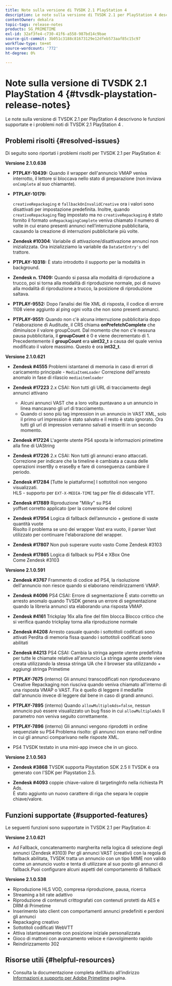 ```yaml
---
title: Note sulla versione di TVSDK 2.1 PlayStation 4
description: Le note sulla versione di TVSDK 2.1 per PlayStation 4 descrivono le funzioni supportate e i problemi noti di TVSDK 2.1 PlayStation 4 .
contentOwner: dekalra
topic-tags: release-notes
products: SG_PRIMETIME
exl-id: 32af3fe4-c730-41f6-a558-987bd14c9bae
source-git-commit: 3b051c3188c81673129e12dfeb573aaf85c15c97
workflow-type: tm+mt
source-wordcount: '772'
ht-degree: 0%

---
```


# Note sulla versione di TVSDK 2.1 PlayStation 4 {#tvsdk-playstation-release-notes}

Le note sulla versione di TVSDK 2.1 per PlayStation 4 descrivono le funzioni supportate e i problemi noti di TVSDK 2.1 PlayStation 4 .

## Problemi risolti {#resolved-issues}

Di seguito sono riportati i problemi risolti per TVSDK 2.1 per PlayStation 4:

**Versione 2.1.0.638**

* **PTPLAY-10439:**
Quando il wrapper dell&#39;annuncio VMAP veniva interrotto, il lettore si bloccava nello stato di preparazione (non inviava 
`onComplete` al suo chiamante).

* **PTPLAY-10179:**

   `creativeRepackaging` e `fallbackOnInvalidCreative` ora i valori sono disattivati per impostazione predefinita. Inoltre, quando `creativeRepackaging` flag impostato ma no `creativeRepackaging` è stato fornito il formato `onRepackagingComplete` veniva chiamato il numero di volte in cui erano presenti annunci nell’interruzione pubblicitaria, causando la creazione di interruzioni pubblicitarie più volte.

* **Zendesk #10304**: Variabile di attivazione/disattivazione annunci non inizializzata. Ora inizializziamo la variabile da `DataSetEntry's` del trattore.

* **PTPLAY-10318:**
È stato introdotto il supporto per la modalità in background.
* **Zendesk n. 17409:**
Quando si passa alla modalità di riproduzione a trucco, poi si torna alla modalità di riproduzione normale, poi di nuovo alla modalità di riproduzione a trucco, la posizione di riproduzione saltava.
* **PTPLAY-9552:**
Dopo l’analisi dei file XML di risposta, il codice di errore 1108 viene aggiunto al ping ogni volta che non sono presenti annunci.
* **PTPLAY-9551:**
Quando non c&#39;è alcuna interruzione pubblicitaria dopo l&#39;elaborazione di Auditude, il CRS chiama 
**onPrefetchComplete** che diminuisce il valore groupCount. Dal momento che non c&#39;è nessuna pausa pubblicitaria, il **groupCount** è 0 e viene decrementato di 1. Precedentemente il **groupCount** era **uint32_t** a causa del quale veniva modificato il valore massimo. Questo è ora **int32_t**.

**Versione 2.1.0.621**

* **Zendesk #4555**
Problemi istantanei di memoria in caso di errori di caricamento principale - 
`MediaItemLoader` Correzione dell&#39;arresto anomalo in fase di rilascio `mediaitemloader`

* **Zendesk #17223**
2.x CSAI: Non tutti gli URL di tracciamento degli annunci attivano
   * Alcuni annunci VAST che a loro volta puntavano a un annuncio in linea mancavano gli url di tracciamento.
   * Quando ci sono più tag impression in un annuncio in VAST XML, solo il primo url impression è stato salvato e il resto è stato ignorato. Ora tutti gli url di impression verranno salvati e inseriti in un secondo momento.
* **Zendesk #17224**
L&#39;agente utente PS4 sposta le informazioni primetime alla fine di UAString
* **Zendesk #17226**
2.x CSAI: Non tutti gli annunci erano attaccati.
\
   Correzione per indicare che la timeline è cambiata a causa delle operazioni insertBy o eraseBy e fare di conseguenza cambiare il periodo.

* **Zendesk #17284**
   [Tutte le piattaforme] I sottotitoli non vengono visualizzati.\
   HLS - supporto per `EXT-X-MEDIA-TIME` tag per file di didascalie VTT.

* **Zendesk #17889**
Riproduzione &quot;Milky&quot; su PS4
\
   yoffset corretto applicato (per la conversione del colore)

* **Zendesk #17954**
Logica di fallback dell’annuncio + gestione di vaste quantità vuote
\
   Risolto il problema se uno dei wrapper Vast era vuoto, il parser Vast utilizzato per continuare l&#39;elaborazione del wrapper.

* **Zendesk #17807**
Non può superare vuoto vasto Come Zendesk #3103

* **Zendesk #17865**
Logica di fallback su PS4 e XBox One
\
   Come Zendesk #3103

**Versione 2.1.0.591**

* **Zendesk #3767**
Frammento di codice ad PS4, la risoluzione dell&#39;annuncio non riesce quando si elaborano reindirizzamenti VMAP.
* **Zendesk #4096**
PS4 CSAI: Errore di segmentazione È stato corretto un arresto anomalo quando TVSDK genera un errore di segmentazione quando la libreria annunci sta elaborando una risposta VMAP.

* **Zendesk #4161**
Trickplay 16x alla fine del film blocca Blocco critico che si verifica quando trickplay torna alla riproduzione normale

* **Zendesk #4208**
Arresto casuale quando i sottotitoli codificati sono attivati Perdita di memoria fissa quando i sottotitoli codificati sono abilitati

* **Zendesk #4213**
PS4 CSAI: Cambia la stringa agente utente predefinita per tutte le chiamate relative all&#39;annuncio La stringa agente utente viene creata utilizzando la stessa stringa UA che il browser sta utilizzando + aggiungi stringa Primetime

* **PTPLAY-7675** (interno) Gli annunci transcodificati non riproducevano Creative Repackaging non riusciva quando veniva chiamato all&#39;interno di una risposta VMAP o VAST. Fix è quello di leggere il mediafile dall&#39;annuncio invece di leggere dal bene in caso di grandi annunci.

* **PTPLAY-7895** (interno) Quando `allowMultipleAds=false`, nessun annuncio può essere visualizzato un bug fisso in cui `allowMultipleAds` Il parametro non veniva seguito correttamente.

* **PTPLAY-7896** (interno) Gli annunci vengono riprodotti in ordine sequenziale su PS4 Problema risolto: gli annunci non erano nell&#39;ordine in cui gli annunci comparivano nelle risposte XML.

* PS4 TVSDK testato in una mini-app invece che in un gioco.

**Versione 2.1.0.563**

* **Zendesk #3868**
TVSDK supporta Playstation SDK 2.5 Il TVSDK è ora generato con l&#39;SDK per Playstation 2.5.

* **Zendesk #4093**
coppie chiave-valore di targetingInfo nella richiesta Pt Ads.
\
   È stato aggiunto un nuovo carattere di riga che separa le coppie chiave/valore.

## Funzioni supportate {#supported-features}

Le seguenti funzioni sono supportate in TVSDK 2.1 per PlayStation 4:

**Versione 2.1.0.621**

* Ad Fallback, concatenamento margherita nella logica di selezione degli annunci (Zendesk #3103) Per gli annunci VAST (creativi) con la regola di fallback abilitata, TVSDK tratta un annuncio con un tipo MIME non valido come un annuncio vuoto e tenta di utilizzare al suo posto gli annunci di fallback.Puoi configurare alcuni aspetti del comportamento di fallback

**Versione 2.1.0.538**

* Riproduzione HLS VOD, compresa riproduzione, pausa, ricerca
* Streaming a bit rate adattivo
* Riproduzione di contenuti crittografati con contenuti protetti da AES e DRM di Primetime
* Inserimento lato client con comportamenti annunci predefiniti e perdoni gli annunci
* Repackaging creativo
* Sottotitoli codificati WebVTT
* Attiva istantaneamente con posizione iniziale personalizzata
* Gioco di mattoni con avanzamento veloce e riavvolgimento rapido
* Reindirizzamento 302

## Risorse utili {#helpful-resources}

* Consulta la documentazione completa dell’Aiuto all’indirizzo [Informazioni e supporto per Adobe Primetime](https://experienceleague.adobe.com/docs/primetime.html) pagina.
